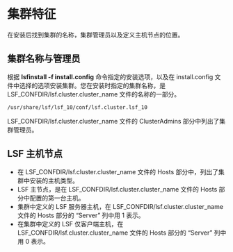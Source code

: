# 集群特征

在安装后找到集群的名称，集群管理员以及定义主机节点的位置。

## 集群名称与管理员

根据 **lsfinstall -f install.config** 命令指定的安装选项，以及在 install.config 文件中选择的选项安装集群。您在安装时指定的集群名称，是 LSF_CONFDIR/lsf.cluster.cluster_name 文件的名称的一部分。

```shell
/usr/share/lsf/lsf_10/conf/lsf.cluster.lsf_10
```

LSF_CONFDIR/lsf.cluster.cluster_name 文件的 ClusterAdmins 部分中列出了集群管理员。

## LSF 主机节点

- 在 LSF_CONFDIR/lsf.cluster.cluster_name 文件的 Hosts 部分中，列出了集群中安装的主机类型。
- LSF 主节点，是在 LSF_CONFDIR/lsf.cluster.cluster_name 文件的 Hosts 部分中配置的第一台主机。
- 集群中定义的 LSF 服务器主机，在 LSF_CONFDIR/lsf.cluster.cluster_name 文件的 Hosts 部分的 “Server” 列中用 1 表示。
- 在集群中定义的 LSF 仅客户端主机，在 LSF_CONFDIR/lsf.cluster.cluster_name 文件的 Hosts 部分的 “Server” 列中用 0 表示。

